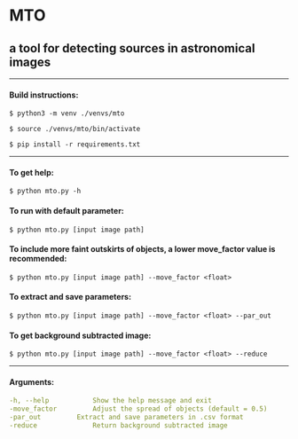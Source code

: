 # MTO
## a tool for detecting sources in astronomical images

--------------------------

#### Build instructions:

    $ python3 -m venv ./venvs/mto

    $ source ./venvs/mto/bin/activate

    $ pip install -r requirements.txt

--------------------------

#### To get help: 

	$ python mto.py -h

#### To run with default parameter: 

	$ python mto.py [input image path]

#### To include more faint outskirts of objects, a lower move_factor value is recommended: 

	$ python mto.py [input image path] --move_factor <float>

#### To extract and save parameters:

	$ python mto.py [input image path] --move_factor <float> --par_out


#### To get background subtracted image:

	$ python mto.py [input image path] --move_factor <float> --reduce

--------------------------

#### Arguments:

```yaml
-h, --help           Show the help message and exit
-move_factor         Adjust the spread of objects (default = 0.5)
-par_out	     Extract and save parameters in .csv format
-reduce	             Return background subtracted image
